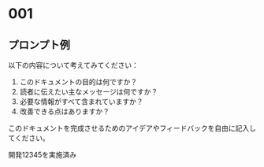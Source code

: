 # 001

## プロンプト例

以下の内容について考えてみてください：

1. このドキュメントの目的は何ですか？
2. 読者に伝えたい主なメッセージは何ですか？
3. 必要な情報がすべて含まれていますか？
4. 改善できる点はありますか？

このドキュメントを完成させるためのアイデアやフィードバックを自由に記入してください。

開発12345を実施済み

